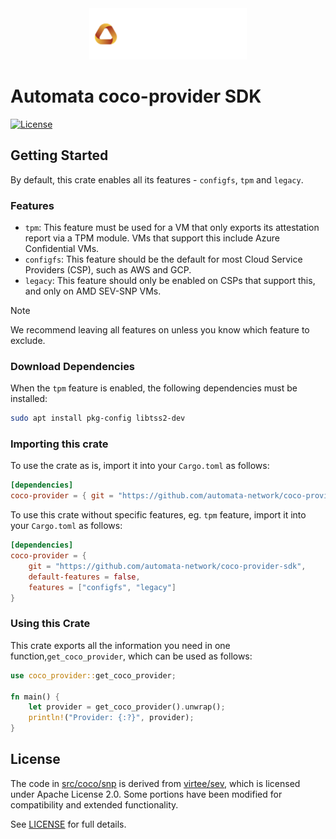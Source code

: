 <div align="center">
  <picture>
    <source media="(prefers-color-scheme: dark)" srcset="https://raw.githubusercontent.com/automata-network/automata-brand-kit/main/PNG/ATA_White%20Text%20with%20Color%20Logo.png">
    <source media="(prefers-color-scheme: light)" srcset="https://raw.githubusercontent.com/automata-network/automata-brand-kit/main/PNG/ATA_Black%20Text%20with%20Color%20Logo.png">
    <img src="https://raw.githubusercontent.com/automata-network/automata-brand-kit/main/PNG/ATA_White%20Text%20with%20Color%20Logo.png" width="50%">
  </picture>
</div>

# Automata coco-provider SDK
[![License](https://img.shields.io/badge/License-Apache%202.0-blue.svg)](LICENSE)

## Getting Started

By default, this crate enables all its features - `configfs`, `tpm` and `legacy`.

### Features
- `tpm`: This feature must be used for a VM that only exports its attestation report via a TPM module. VMs that support this include Azure Confidential VMs.
- `configfs`: This feature should be the default for most Cloud Service Providers (CSP), such as AWS and GCP.
- `legacy`: This feature should only be enabled on CSPs that support this, and only on AMD SEV-SNP VMs.

> [!NOTE]
> We recommend leaving all features on unless you know which feature to exclude.

### Download Dependencies
When the `tpm` feature is enabled, the following dependencies must be installed:

```bash
sudo apt install pkg-config libtss2-dev
```

### Importing this crate
To use the crate as is, import it into your `Cargo.toml` as follows:

```toml
[dependencies]
coco-provider = { git = "https://github.com/automata-network/coco-provider-sdk" }
```

To use this crate without specific features, eg. `tpm` feature, import it into your `Cargo.toml` as follows:

```toml
[dependencies]
coco-provider = { 
    git = "https://github.com/automata-network/coco-provider-sdk",
    default-features = false,
    features = ["configfs", "legacy"]
}
```

### Using this Crate
This crate exports all the information you need in one function,`get_coco_provider`, which can be used as follows:

```rust
use coco_provider::get_coco_provider;

fn main() {
    let provider = get_coco_provider().unwrap();
    println!("Provider: {:?}", provider);
}

```

## License

The code in [src/coco/snp](./src/coco/snp) is derived from [virtee/sev](https://github.com/virtee/sev/), which is licensed under Apache License 2.0. Some portions have been modified for compatibility and extended functionality.

See [LICENSE](./LICENSE) for full details.

